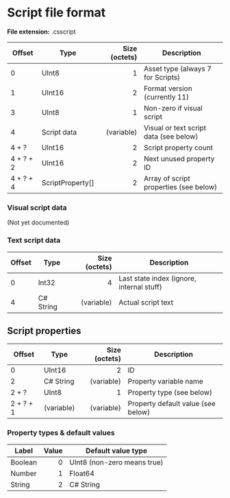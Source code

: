 # Script file format

**File extension:** .csscript

| Offset             | Type             | Size (octets)       | Description                              |
| ------------------ | ---------------- | -------------------:| ---------------------------------------- |
| 0                  | UInt8            |                   1 | Asset type (always 7 for Scripts)        |
| 1                  | UInt16           |                   2 | Format version (currently 11)            |
| 3                  | UInt8            |                   1 | Non-zero if visual script                |
| 4                  | Script data      |          (variable) | Visual or text script data (see below)   |
| 4 + ?              | UInt16           |                   2 | Script property count                    |
| 4 + ? + 2          | UInt16           |                   2 | Next unused property ID                  |
| 4 + ? + 4          | ScriptProperty[] |                   2 | Array of script properties (see below)   |

### Visual script data

(Not yet documented)

### Text script data

| Offset             | Type             | Size (octets)       | Description                              |
| ------------------ | ---------------- | -------------------:| ---------------------------------------- |
| 0                  | Int32            |                   4 | Last state index (ignore, internal stuff)|
| 4                  | C# String        |          (variable) | Actual script text                       |

## Script properties

| Offset             | Type             | Size (octets)       | Description                              |
| ------------------ | ---------------- | -------------------:| ---------------------------------------- |
| 0                  | UInt16           |                   2 | ID                                       |
| 2                  | C# String        |          (variable) | Property variable name                   |
| 2 + ?              | UInt8            |                   1 | Property type (see below)                |
| 2 + ? + 1          | (variable)       |          (variable) | Property default value (see below)        |

### Property types & default values

| Label            | Value  | Default value type |
| ---------------- | ------:| ------------------ |
| Boolean          | 0      | UInt8 (non-zero means true) |
| Number           | 1      | Float64 |
| String           | 2      | C# String |
